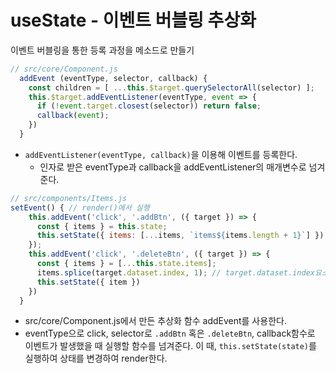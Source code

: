 # useState - 이벤트 버블링 추상화

이벤트 버블링을 통한 등록 과정을 메소드로 만들기

```js
// src/core/Component.js
  addEvent (eventType, selector, callback) {
    const children = [ ...this.$target.querySelectorAll(selector) ];
    this.$target.addEventListener(eventType, event => {
      if (!event.target.closest(selector)) return false;
      callback(event);
    })
  }
```

- `addEventListener(eventType, callback)`을 이용해 이벤트를 등록한다.
  - 인자로 받은 eventType과 callback을 addEventListener의 매개변수로 넘겨준다.

```js
// src/components/Items.js
setEvent() { // render()에서 실행
    this.addEvent('click', '.addBtn', ({ target }) => {
      const { items } = this.state;
      this.setState({ items: [...items, `items${items.length + 1}`] })
    });
    this.addEvent('click', '.deleteBtn', ({ target }) => {
      const { items } = [...this.state.items];
      items.splice(target.dataset.index, 1); // target.dataset.index요소 제거
      this.setState({ item })
    })
  }
```

- src/core/Component.js에서 만든 추상화 함수 addEvent를 사용한다.
- eventType으로 click, selector로 `.addBtn` 혹은 `.deleteBtn`, callback함수로 이벤트가 발생했을 때 실행할 함수를 넘겨준다. 이 때, `this.setState(state)`를 실행하여 상태를 변경하여 render한다.
